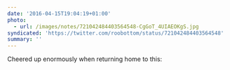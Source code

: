 ```yaml
---
date: '2016-04-15T19:04:19+01:00'
photo:
  - url: /images/notes/721042484403564548-CgGoT_4UIAEOKgS.jpg
syndicated: 'https://twitter.com/roobottom/status/721042484403564548'
summary: ''
---
```

Cheered up enormously when returning home to this: 

